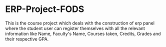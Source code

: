 # ERP-Project-FODS

<p>This is the course project which deals with the construction of erp panel where the student user can register themselves with all the relevant information like Name, Faculty's Name, Courses taken, Credits, Grades and their respective GPA.</p>
